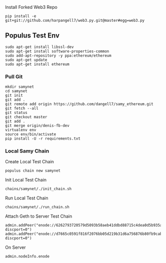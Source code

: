 Install Forked Web3 Repo

```
pip install -e git+git://github.com/harpangell7/web3.py.git@master#egg=web3.py
```

## Populus Test Env

```
sudo apt-get install libssl-dev
sudo apt-get install software-properties-common
sudo add-apt-repository -y ppa:ethereum/ethereum
sudo apt-get update
sudo apt-get install ethereum
```
### Pull Git

```
mkdir samynet
cd samynet
git init
git add .
git remote add origin https://github.com/dangell7/samy_ethereum.git
git fetch --all
git status
git checkout master
git add .
git merge origin/denis-fb-dev
virtualenv env
source env/bin/activate
pip install -U -r requirements.txt
```


### Local Samy Chain

Create Local Test Chain

```
populus chain new samynet
```

Init Local Test Chain

```
chains/samynet/./init_chain.sh
```

Run Local Test Chain

```
chains/samynet/./run_chain.sh
```


Attach Geth to Server Test Chain

```
admin.addPeer("enode://6262793720579d5093b58aeb41ddbd88715c4dea0d5b935a6b2f13707d04c8cf7dd5cdf29a135b8d02ec7d320541b6e977b7e3c5db132e887eeecf1b2f662542@159.89.80.176:30302?discport=0")
admin.addPeer("enode://d7665c0591f816f2076bb05d219b31d6a756876b80fb9cab59e4a38b72725b5c8fd007bf953328b15a0479e07bc54c99bc4f875d5d5e5d55f5b524f51e39f5f7@159.89.80.176:30302?discport=0")
```


On Server

```
admin.nodeInfo.enode
```